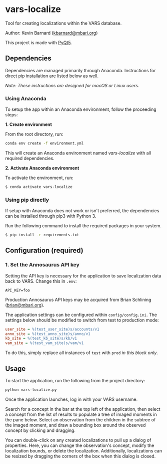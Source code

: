 # vars-localize
Tool for creating localizations within the VARS database.

Author: Kevin Barnard ([kbarnard@mbari.org](mailto:kbarnard@mbari.org))

This project is made with [PyQt5](https://pypi.org/project/PyQt5/).

## Dependencies
Dependencies are managed primarily through Anaconda. Instructions for direct pip installation are listed below as well.

*Note: These instructions are designed for macOS or Linux users.*

### Using Anaconda
To setup the app within an Anaconda environment, follow the proceeding steps:

**1. Create environment**

From the root directory, run:
```bash
conda env create -f environment.yml
```

This will create an Anaconda environment named *vars-localize* with all required dependencies.

**2. Activate Anaconda environment**

To activate the environment, run:
```bash
$ conda activate vars-localize
```

### Using pip directly
If setup with Anaconda does not work or isn't preferred, the dependencies can be installed through pip3 with Python 3.

Run the following command to install the required packages in your system.
```bash
$ pip install -r requirements.txt
```

## Configuration **(required)**

### 1. Set the Annosaurus API key
Setting the API key is necessary for the application to save localization data back to VARS. 
Change this in `.env`:
```
API_KEY=foo
```

Production Annosaurus API keys may be acquired from Brian Schlining ([brian@mbari.org](mailto:brian@mbari.org)).

The application settings can be configured within `config/config.ini`.
The settings below should be modified to switch from test to production mode:
```ini
user_site = %(test_user_site)s/accounts/v1
anno_site = %(test_anno_site)s/anno/v1
kb_site = %(test_kb_site)s/kb/v1
vam_site = %(test_vam_site)s/vam/v1
```
To do this, simply replace all instances of `test` with `prod` *in this block only*.

## Usage

To start the application, run the following from the project directory:
```bash
python vars-localize.py
```

Once the application launches, log in with your VARS username.

Search for a concept in the bar at the top left of the application, then select a concept from the list of results to populate a tree of imaged moments in the pane below. 
Select an observation from the children in the subtree of the imaged moment, and draw a bounding box around the observed concept by clicking and dragging.

You can double-click on any created localizations to pull up a dialog of properties. Here, you can change the observation's concept, modify the localization bounds, or delete the localization. 
Additionally, localizations can be resized by dragging the corners of the box when this dialog is closed.